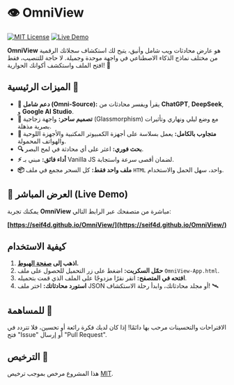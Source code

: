 # 👁️ OmniView

[![MIT License](https://img.shields.io/badge/License-MIT-blue.svg)](https://github.com/seif4d/OmniView/blob/main/LICENSE)
[![Live Demo](https://img.shields.io/badge/Live-Demo-brightgreen.svg)](https://seif4d.github.io/OmniView/)

**OmniView** هو عارض محادثات ويب شامل وأنيق، يتيح لك استكشاف سجلاتك الرقمية من مختلف نماذج الذكاء الاصطناعي في واجهة موحدة وجميلة. لا حاجة للتنصيب، فقط افتح الملف واستكشف أكوانك الحوارية! 🌠


## الميزات الرئيسية 🌟

*   **🚀 دعم شامل (Omni-Source):** يقرأ ويفسر محادثات من **ChatGPT**, **DeepSeek**, و **Google AI Studio**.
*   **🎨 تصميم ساحر:** واجهة زجاجية (Glassmorphism) مع وضع ليلي ونهاري وتأثيرات بصرية مذهلة.
*   **📱 متجاوب بالكامل:** يعمل بسلاسة على أجهزة الكمبيوتر المكتبية والأجهزة اللوحية والهواتف المحمولة.
*   **🔍 بحث فوري:** اعثر على أي محادثة في لمح البصر.
*   **⚡ أداء فائق:** مبني بـ Vanilla JS لضمان أقصى سرعة واستجابة.
*   **📦 ملف واحد فقط:** كل السحر مجمع في ملف `HTML` واحد، سهل الحمل والاستخدام.

## 🚀 العرض المباشر (Live Demo)

يمكنك تجربة **OmniView** مباشرة من متصفحك عبر الرابط التالي:

**[https://seif4d.github.io/OmniView/](https://seif4d.github.io/OmniView/)**

## كيفية الاستخدام

1.  **اذهب إلى [صفحة الهبوط](https://seif4d.github.io/OmniView/).**
2.  **حمّل السكربت:** اضغط على زر التحميل للحصول على ملف `OmniView-App.html`.
3.  **افتحه في المتصفح:** انقر نقرًا مزدوجًا على الملف الذي قمت بتحميله.
4.  **استورد محادثاتك:** اختر ملف JSON أو مجلد محادثاتك، وابدأ رحلة الاستكشاف! 🛰️

## للمساهمة 🤝

الاقتراحات والتحسينات مرحب بها دائمًا! إذا كان لديك فكرة رائعة أو تحسين، فلا تتردد في فتح "Issue" أو إرسال "Pull Request".

## الترخيص 📜

هذا المشروع مرخص بموجب ترخيص [MIT](https://github.com/seif4d/OmniView/blob/main/LICENSE).
